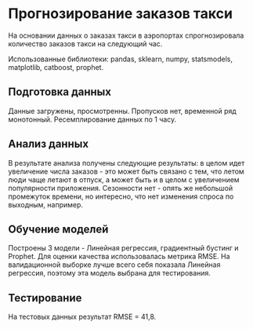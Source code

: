 # Прогнозирование заказов такси
 
 На основании данных о заказах такси в аэропортах спрогнозировала количество заказов такси на следующий час.

Использованные библиотеки: pandas, sklearn, numpy, statsmodels, matplotlib, catboost, prophet.

## Подготовка данных

Данные загружены, просмотренны. Пропусков нет, временной ряд монотонный. Ресемплирование данных по 1 часу.

## Анализ данных

В результате анализа получены следующие результаты: в целом идет увеличение числа заказов - это может быть связано с тем, что летом люди чаще летают в отпуск, а может быть и в целом с увеличением популярности приложения. Сезонности нет - опять же небольшой промежуток времени, но интересно, что нет изменения спроса по выходным, например.

## Обучение моделей

Построены 3 модели - Линейная регрессия, градиентный бустинг и Prophet. Для оценки качества использовалась метрика RMSE. На валидационной выборке лучше всего себя показала Линейная регрессия, поэтому эта модель выбрана для тестирования.

## Тестирование

На тестовых данных результат RMSE = 41,8.
